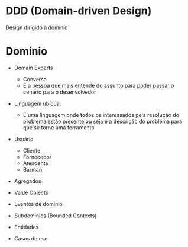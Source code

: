 # DDD (Domain-driven Design)

Design dirigido à domínio

# Domínio

- Domain Experts
  - Conversa
  - É a pessoa que mais entende do assunto para poder passar o cenário para o desenvolvedor
- Linguagem ubíqua

  - É uma linguagem onde todos os interessados pela resolução do problema estão presente ou seja é a descrição
    do problema para que se torne uma ferramenta

- Usuário

  - Cliente
  - Fornecedor
  - Atendente
  - Barman

- Agregados
- Value Objects
- Eventos de domínio
- Subdomínios (Bounded Contexts)
- Entidades
- Casos de uso

